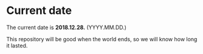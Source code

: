# Current date

The current date is **2018.12.28.** (YYYY.MM.DD.)

This repository will be good when the world ends, so we will know how long it lasted.